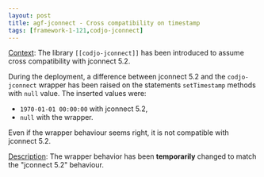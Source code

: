 ```yaml
---
layout: post
title: agf-jconnect - Cross compatibility on timestamp
tags: [framework-1-121,codjo-jconnect]
---
```

<u>Context</u>:
The library ```[[codjo-jconnect]]``` has been introduced to assume cross compatibility with jconnect 5.2.

During the deployment, a difference between jconnect 5.2 and the ```codjo-jconnect``` wrapper has been raised on the statements ```setTimestamp``` methods with ```null``` value. The inserted values were:
* ```1970-01-01 00:00:00``` with jconnect 5.2,
* ```null``` with the wrapper.

Even if the wrapper behaviour seems right, it is not compatible with jconnect 5.2. 

<u>Description</u>: 
The wrapper behavior has been **temporarily** changed to match the "jconnect 5.2" behaviour.
